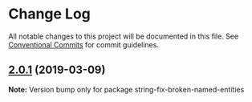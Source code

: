 # Change Log

All notable changes to this project will be documented in this file.
See [Conventional Commits](https://conventionalcommits.org) for commit guidelines.

## [2.0.1](https://gitlab.com/codsen/codsen/compare/string-fix-broken-named-entities@2.0.0...string-fix-broken-named-entities@2.0.1) (2019-03-09)

**Note:** Version bump only for package string-fix-broken-named-entities
